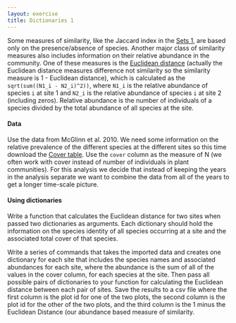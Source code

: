 ```yaml
---
layout: exercise
title: Dictionaries 1
---
```


Some measures of similarity, like the Jaccard index in the
[Sets 1](/exercises/Sets-1), are based only on the presence/absence of
species. Another major class of similarity measures also includes information on
their relative abundance in the community. One of these measures is the
[Euclidean distance](http://en.wikipedia.org/wiki/Euclidean_distance) (actually
the Euclidean distance measures difference not similarity so the similarity
measure is 1 - Euclidean distance), which is calculated as the `sqrt(sum((N1_i -
N2_i)^2))`, where `N1_i` is the relative abundance of species `i` at site 1 and
`N2_i` is the relative abundance of species `i` at site 2 (including
zeros). Relative abundance is the number of individuals of a species divided by
the total abundance of all species at the site.

#### Data

Use the data from McGlinn et al. 2010. We need some information on the
relative prevalence of the different species at the different sites so
this time download the [Cover
table](http://www.esapubs.org/archive/ecol/E091/124/TGPP_cover.csv). Use
the `cover` column as the measure of N (we often work with cover instead of
number of individuals in plant communities). For this analysis we decide
that instead of keeping the years in the analysis separate we want to
combine the data from all of the years to get a longer time-scale
picture.

#### Using dictionaries

Write a function that calculates the Euclidean distance for two sites
when passed two dictionaries as arguments. Each dictionary should hold
the information on the species identity of all species occurring at a
site and the associated total cover of that species.

Write a series of commands that takes the imported data and creates one
dictionary for each site that includes the species names and associated
abundances for each site, where the abundance is the sum of all of the
values in the cover column, for each species at the site. Then pass all
possible pairs of dictionaries to your function for calculating the
Euclidean distance between each pair of sites. Save the results to a csv
file where the first column is the plot id for one of the two plots, the
second column is the plot id for the other of the two plots, and the
third column is the 1 minus the Euclidean Distance (our abundance based
measure of similarity.
